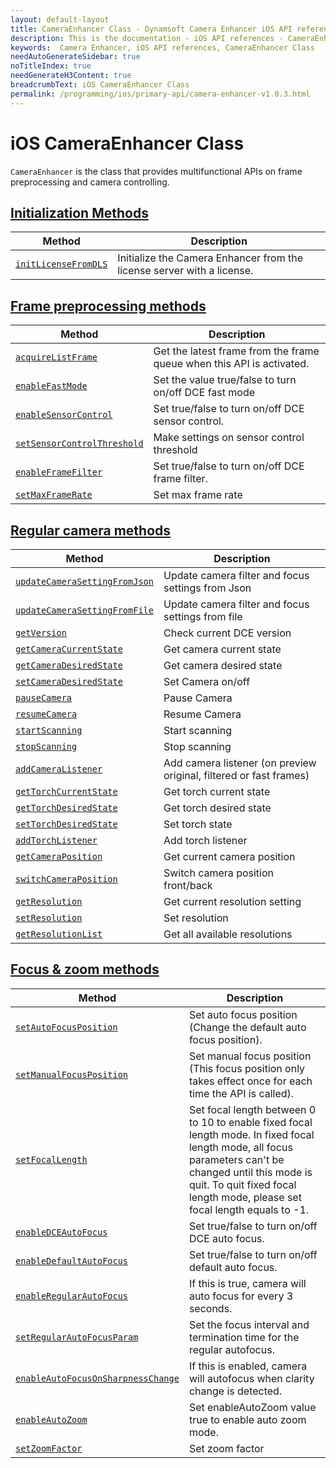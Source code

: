 ```yaml
---
layout: default-layout
title: CameraEnhancer Class - Dynamsoft Camera Enhancer iOS API references
description: This is the documentation - iOS API references - CameraEnhancer Class page of Dynamsoft Camera Enhancer.
keywords:  Camera Enhancer, iOS API references, CameraEnhancer Class
needAutoGenerateSidebar: true
noTitleIndex: true
needGenerateH3Content: true
breadcrumbText: iOS CameraEnhancer Class
permalink: /programming/ios/primary-api/camera-enhancer-v1.0.3.html
---
```


# iOS CameraEnhancer Class

`CameraEnhancer` is the class that provides multifunctional APIs on frame preprocessing and camera controlling.

## [Initialization Methods]({{site.ios-api}}initialization.html)

| Method | Description |
| ------ | ----------- |
| [`initLicenseFromDLS`]({{site.ios-api}}initialization.html#initLicensefromdls) | Initialize the Camera Enhancer from the license server with a license. |

## [Frame preprocessing methods]({{site.ios-api}}preprocess.html)

| Method | Description |
|-----------------|---------------|
| [`acquireListFrame`]({{site.ios-api}}preprocess.html#acquirelistframe) | Get the latest frame from the frame queue when this API is activated. |
| [`enableFastMode`]({{site.ios-api}}preprocess.html#enablefastmode) | Set the value true/false to turn on/off DCE fast mode |
| [`enableSensorControl`]({{site.ios-api}}preprocess.html#enablesensorcontrol) | Set true/false to turn on/off DCE sensor control. |
|[`setSensorControlThreshold`]({{site.ios-api}}preprocess.html#setsensorcontrolthreshold)| Make settings on sensor control threshold |
| [`enableFrameFilter`]({{site.ios-api}}preprocess.html#enableframefilter) | Set true/false to turn on/off DCE frame filter. |
| [`setMaxFrameRate`]({{site.ios-api}}preprocess.html#setmaxframerate) | Set max frame rate |

## [Regular camera methods]({{site.ios-api}}camera.html)

| Method | Description |
|-----------------|---------------|
| [`updateCameraSettingFromJson`]({{site.ios-api}}camera.html#updatecamerasettingfromjson) | Update camera filter and focus settings from Json |
| [`updateCameraSettingFromFile`]({{site.ios-api}}camera.html#updatecamerasettingfromfile) | Update camera filter and focus settings from file |
| [`getVersion`]({{site.ios-api}}camera.html#getversion) | Check current DCE version |
| [`getCameraCurrentState`]({{site.ios-api}}camera.html#getcameracurrentstate) | Get camera current state |
| [`getCameraDesiredState`]({{site.ios-api}}camera.html#getcameradesiredstate) | Get camera desired state |
| [`setCameraDesiredState`]({{site.ios-api}}camera.html#setcameradesiredstate) | Set Camera on/off |
| [`pauseCamera`]({{site.ios-api}}camera.html#pausecamera-and-resumecamera) | Pause Camera |
| [`resumeCamera`]({{site.ios-api}}camera.html#pausecamera-and-resumecamera) | Resume Camera |
| [`startScanning`]({{site.ios-api}}camera.html#stopscanning-and-startscanning) | Start scanning |
| [`stopScanning`]({{site.ios-api}}camera.html#stopscanning-and-startscanning) | Stop scanning |
| [`addCameraListener`]({{site.ios-api}}camera.html#addcameralistener) | Add camera listener (on preview original, filtered or fast frames) |
| [`getTorchCurrentState`]({{site.ios-api}}camera.html#gettorchcurrentstate) | Get torch current state |
| [`getTorchDesiredState`]({{site.ios-api}}camera.html#gettorchdesiredstate) | Get torch desired state |
| [`setTorchDesiredState`]({{site.ios-api}}camera.html#settorchdesiredstate) | Set torch state |
| [`addTorchListener`]({{site.ios-api}}camera.html#addtorchlistener) | Add torch listener |
| [`getCameraPosition`]({{site.ios-api}}camera.html#getcameraposition) | Get current camera position |
| [`switchCameraPosition`]({{site.ios-api}}camera.html#switchcameraposition) | Switch camera position front/back |
| [`getResolution`]({{site.ios-api}}camera.html#getresolution) | Get current resolution setting |
| [`setResolution`]({{site.ios-api}}camera.html#setresolution) | Set resolution |
| [`getResolutionList`]({{site.ios-api}}camera.html#getresolutionlist) | Get all available resolutions |

## [Focus & zoom methods]({{site.ios-api}}zoom-focus.html)

| Method | Description |
|-----------------|---------------|
| [`setAutoFocusPosition`]({{site.ios-api}}zoom-focus.html#setautofocusposition) | Set auto focus position (Change the default auto focus position). |
| [`setManualFocusPosition`]({{site.ios-api}}zoom-focus.html#setmanualfocusposition) | Set manual focus position (This focus position only takes effect once for each time the API is called). |
| [`setFocalLength`]({{site.ios-api}}zoom-focus.html#setfocallength) | Set focal length between 0 to 10 to enable fixed focal length mode. In fixed focal length mode, all focus parameters can't be changed until this mode is quit. To quit fixed focal length mode, please set focal length equals to -1. |
| [`enableDCEAutoFocus`]({{site.ios-api}}zoom-focus.html#enabledceautofocus) | Set true/false to turn on/off DCE auto focus. |
| [`enableDefaultAutoFocus`]({{site.ios-api}}zoom-focus.html#enabledefaultautofocus) | Set true/false to turn on/off default auto focus. |
| [`enableRegularAutoFocus`]({{site.ios-api}}zoom-focus.html#enableregularautofocus) | If this is true, camera will auto focus for every 3 seconds. |
| [`setRegularAutoFocusParam`]({{site.ios-api}}zoom-focus.html#setregularautofocusparam) | Set the focus interval and termination time for the regular autofocus. |
| [`enableAutoFocusOnSharpnessChange`]({{site.ios-api}}zoom-focus.html#enableautofocusonsharpnesschange) | If this is enabled, camera will autofocus when clarity change is detected. |
| [`enableAutoZoom`]({{site.ios-api}}zoom-focus.html#enableautozoom) | Set enableAutoZoom value true to enable auto zoom mode. |
| [`setZoomFactor`]({{site.ios-api}}zoom-focus.html#setzoomfactor) | Set zoom factor |
